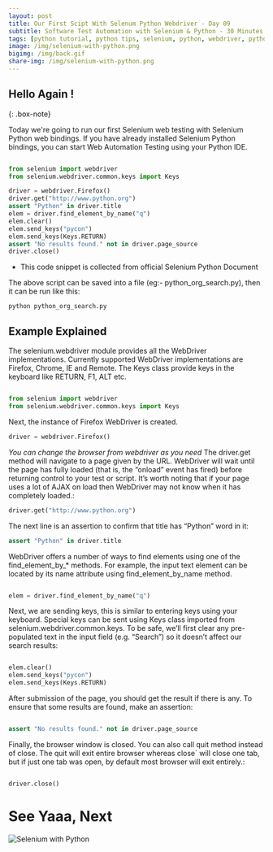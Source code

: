 ```yaml
---
layout: post
title: Our First Scipt With Selenum Python Webdriver - Day 09   
subtitle: Software Test Automation with Selenium & Python - 30 Minutes A Day Challenge
tags: [python tutorial, python tips, selenium, python, webdriver, python selenium webdriver]
image: /img/selenium-with-python.png
bigimg: /img/back.gif
share-img: /img/selenium-with-python.png
---
```


## Hello Again !
{: .box-note}

Today we're going to run our first Selenium web testing with Selenium Python web bindings. 
If you have already installed Selenium Python bindings, you can start Web Automation Testing  using your Python IDE.

```py 

from selenium import webdriver
from selenium.webdriver.common.keys import Keys

driver = webdriver.Firefox()
driver.get("http://www.python.org")
assert "Python" in driver.title
elem = driver.find_element_by_name("q")
elem.clear()
elem.send_keys("pycon")
elem.send_keys(Keys.RETURN)
assert "No results found." not in driver.page_source
driver.close()

```

* This code snippet is collected from official Selenium Python Document 

The above script can be saved into a file (eg:- python_org_search.py), then it can be run like this:

```
python python_org_search.py

```

## Example Explained
The selenium.webdriver module provides all the WebDriver implementations.
Currently supported WebDriver implementations are Firefox, Chrome, IE and Remote. 
The Keys class provide keys in the keyboard like RETURN, F1, ALT etc.

```py

from selenium import webdriver
from selenium.webdriver.common.keys import Keys

```
Next, the instance of Firefox WebDriver is created.

```py
driver = webdriver.Firefox()

```
*You can change the browser from webdriver as you need*
The driver.get method will navigate to a page given by the URL.
WebDriver will wait until the page has fully loaded (that is, the “onload” event has fired) before returning control to your test or script.
It’s worth noting that if your page uses a lot of AJAX on load then WebDriver may not know when it has completely loaded.:

```py
driver.get("http://www.python.org")

```

The next line is an assertion to confirm that title has “Python” word in it:

```py
assert "Python" in driver.title

```

WebDriver offers a number of ways to find elements using one of the find_element_by_* methods. For example,
the input text element can be located by its name attribute using find_element_by_name method.

```py

elem = driver.find_element_by_name("q")

```

Next, we are sending keys, this is similar to entering keys using your keyboard. Special keys can be sent using Keys class imported from selenium.webdriver.common.keys. 
To be safe, we’ll first clear any pre-populated text in the input field (e.g. “Search”) so it doesn’t affect our search results:

```py

elem.clear()
elem.send_keys("pycon")
elem.send_keys(Keys.RETURN)

```

After submission of the page, you should get the result if there is any.
To ensure that some results are found, make an assertion:

```py

assert "No results found." not in driver.page_source

```
Finally, the browser window is closed. You can also call quit method instead of close. 
The quit will exit entire browser whereas close` will close one tab, but if just one tab was open, by default most browser will exit entirely.:

```py

driver.close()

```
# See Yaaa, Next 

![Selenium with Python](/img/selenium-with-python.png "Selenium with Python")

